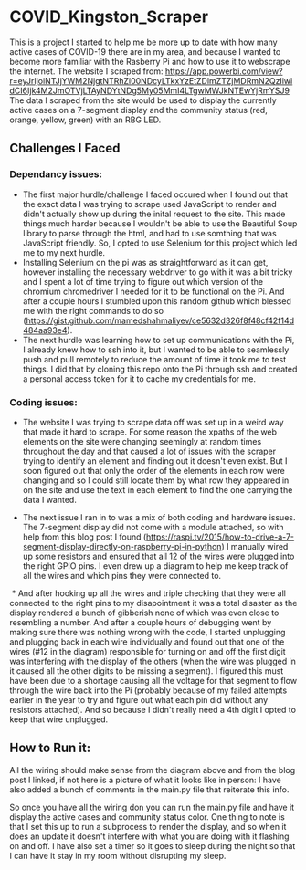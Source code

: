 # COVID_Kingston_Scraper

This is a project I started to help me be more up to date with how many active cases of COVID-19 there are in my area, and because I wanted to become more familiar with the Rasberry Pi and how to use it to webscrape the internet. 
The website I scraped from: https://app.powerbi.com/view?r=eyJrIjoiNTJjYWM2NjgtNTRhZi00NDcyLTkxYzEtZDlmZTZjMDRmN2QzIiwidCI6Ijk4M2JmOTVjLTAyNDYtNDg5My05MmI4LTgwMWJkNTEwYjRmYSJ9
The data I scraped from the site would be used to display the currently active cases on a 7-segment display and the community status (red, orange, yellow, green) with an RBG LED. 

## Challenges I Faced

### Dependancy issues:
* The first major hurdle/challenge I faced occured when I found out that the exact data I was trying to scrape used JavaScript to render and didn't actually show up during the inital request to the site. This made things much harder because I wouldn't be able to use the Beautiful Soup library to parse through the html, and had to use somthing that was JavaScript friendly. So, I opted to use Selenium for this project which led me to my next hurdle.
* Installing Selenium on the pi was as straightforward as it can get, however installing the necessary webdriver to go with it was a bit tricky and I spent a lot of time trying to figure out which version of the chromium chromedriver I needed for it to be functional on the Pi. And after a couple hours I stumbled upon this random github which blessed me with the right commands to do so (https://gist.github.com/mamedshahmaliyev/ce5632d326f8f48cf42f14d484aa93e4).
* The next hurdle was learning how to set up communications with the Pi, I already knew how to ssh into it, but I wanted to be able to seamlessly push and pull remotely to reduce the amount of time it took me to test things. I did that by cloning this repo onto the Pi through ssh and created a personal access token for it to cache my credentials for me.

### Coding issues:
* The website I was trying to scrape data off was set up in a weird way that made it hard to scrape. For some reason the xpaths of the web elements on the site were changing seemingly at random times throughout the day and that caused a lot of issues with the scraper trying to identify an element and finding out it doesn't even exist. But I soon figured out that only the order of the elements in each row were changing and so I could still locate them by what row they appeared in on the site and use the text in each element to find the one carrying the data I wanted.

* The next issue I ran in to was a mix of both coding and hardware issues. The 7-segment display did not come with a module attached, so with help from this blog post I found (https://raspi.tv/2015/how-to-drive-a-7-segment-display-directly-on-raspberry-pi-in-python) I manually wired up some resistors and ensured that all 12 of the wires were plugged into the right GPIO pins. I even drew up a diagram to help me keep track of all the wires and which pins they were connected to.
<IMAGE OF DIAGRAM HERE>
    * And after hooking up all the wires and triple checking that they were all connected to the right pins to my disapointment it was a total disaster as the display rendered a bunch of gibberish none of which was even close to resembling a number. And after a couple hours of debugging went by making sure there was nothing wrong with the code, I started unplugging and plugging back in each wire individually and found out that one of the wires (#12 in the diagram) responsible for turning on and off the first digit was interfering with the display of the others (when the wire was plugged in it caused all the other digits to be missing a segment). I figured this must have been due to a shortage causing all the voltage for that segment to flow through the wire back into the Pi (probably because of my failed attempts earlier in the year to try and figure out what each pin did without any resistors attached). And so because I didn't really need a 4th digit I opted to keep that wire unplugged.
  
## How to Run it:
All the wiring should make sense from the diagram above and from the blog post I linked, if not here is a picture of what it looks like in person:
<INSERT IMAGE OF PI AND WIRING>
I have also added a bunch of comments in the main.py file that reiterate this info.
  
So once you have all the wiring don you can run the main.py file and have it display the active cases and community status color. 
One thing to note is that I set this up to run a subprocess to render the display, and so when it does an update it doesn't interfere with what you are doing with it flashing on and off. I have also set a timer so it goes to sleep during the night so that I can have it stay in my room without disrupting my sleep.

